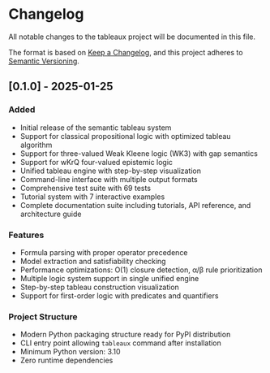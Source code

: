 # Changelog

All notable changes to the tableaux project will be documented in this file.

The format is based on [Keep a Changelog](https://keepachangelog.com/en/1.0.0/),
and this project adheres to [Semantic Versioning](https://semver.org/spec/v2.0.0.html).

## [0.1.0] - 2025-01-25

### Added
- Initial release of the semantic tableau system
- Support for classical propositional logic with optimized tableau algorithm
- Support for three-valued Weak Kleene logic (WK3) with gap semantics
- Support for wKrQ four-valued epistemic logic
- Unified tableau engine with step-by-step visualization
- Command-line interface with multiple output formats
- Comprehensive test suite with 69 tests
- Tutorial system with 7 interactive examples
- Complete documentation suite including tutorials, API reference, and architecture guide

### Features
- Formula parsing with proper operator precedence
- Model extraction and satisfiability checking
- Performance optimizations: O(1) closure detection, α/β rule prioritization
- Multiple logic system support in single unified engine
- Step-by-step tableau construction visualization
- Support for first-order logic with predicates and quantifiers

### Project Structure
- Modern Python packaging structure ready for PyPI distribution
- CLI entry point allowing `tableaux` command after installation
- Minimum Python version: 3.10
- Zero runtime dependencies